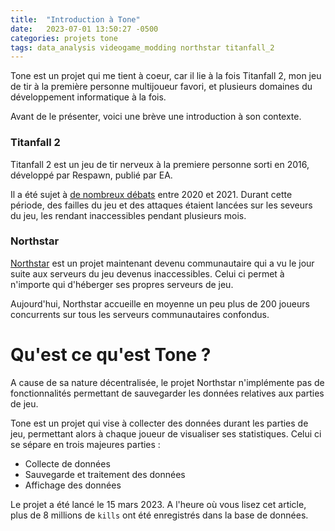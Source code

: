```yaml
---
title:  "Introduction à Tone"
date:   2023-07-01 13:50:27 -0500
categories: projets tone
tags: data_analysis videogame_modding northstar titanfall_2
---
```

Tone est un projet qui me tient à coeur, car il lie à la fois Titanfall 2, mon jeu de tir à la première personne multijoueur favori, et plusieurs domaines du développement informatique à la fois.

Avant de le présenter, voici une brève une introduction à son contexte.
### Titanfall 2
Titanfall 2 est un jeu de tir nerveux à la premiere personne sorti en 2016, développé par Respawn, publié par EA.

Il a été sujet à [de nombreux débats][harmony-redtape] entre 2020 et 2021. Durant cette période, des failles du jeu et des attaques étaient lancées sur les seveurs du jeu, les rendant inaccessibles pendant plusieurs mois. 

### Northstar 
[Northstar][northstar] est un projet maintenant devenu communautaire qui a vu le jour suite aux serveurs du jeu devenus inaccessibles. Celui ci permet à n'importe qui d'héberger ses propres serveurs de jeu.

Aujourd'hui, Northstar accueille en moyenne un peu plus de 200 joueurs concurrents sur tous les serveurs communautaires confondus.

# Qu'est ce qu'est Tone ? 
A cause de sa nature décentralisée, le projet Northstar n'implémente pas de fonctionnalités permettant de sauvegarder les données relatives aux parties de jeu.

Tone est un projet qui vise à collecter des données durant les parties de jeu, permettant alors à chaque joueur de visualiser ses statistiques.
Celui ci se sépare en trois majeures parties : 
* Collecte de données
* Sauvegarde et traitement des données
* Affichage des données
<object data="{{site.baseurl}}/assets/images/diagram-tone-simple-fr.svg" type="image/svg+xml" class="mailicon"></object>

Le projet a été lancé le 15 mars 2023. A l'heure où vous lisez cet article, plus de <span id=toneKills>8</span> millions de `kills` ont été enregistrés dans la base de données.

<script type="application/javascript">
    window.addEventListener('DOMContentLoaded', async () => {
    const kills = Object.values(await (await fetch("https://tone.sleepycat.date/v2/client/players")).json()).reduce((acc,e)=>acc+e.kills,0);
    document.getElementById('toneKills').innerText = Math.floor(kills/1000000)
});
    
</script>
[jekyll-docs]:      https://jekyllrb.com/docs/home
[jekyll-gh]:        https://github.com/jekyll/jekyll
[jekyll-talk]:      https://talk.jekyllrb.com/
[harmony-redtape]:  https://harmony.tf/redtape-response/
[northstar]:        https://northstar.tf/